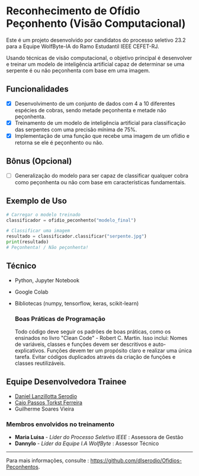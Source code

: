 # Reconhecimento de Ofídio Peçonhento (Visão Computacional)
Este é um projeto desenvolvido por candidatos do processo seletivo 23.2 para a Equipe WolfByte-IA do Ramo Estudantil IEEE CEFET-RJ.

Usando técnicas de visão computacional, o objetivo principal é desenvolver e treinar um modelo de inteligência artificial capaz de determinar se uma serpente é ou não peçonhenta com base em uma imagem.

## Funcionalidades

- [X] Desenvolvimento de um conjunto de dados com 4 a 10 diferentes espécies de cobras, sendo metade peçonhenta e metade não peçonhenta.
- [X] Treinamento de um modelo de inteligência artificial para classificação das serpentes com uma precisão mínima de 75%.
- [X] Implementação de uma função que recebe uma imagem de um ofídio e retorna se ele é peçonhento ou não.

## Bônus (Opcional)

- [ ] Generalização do modelo para ser capaz de classificar qualquer cobra como peçonhenta ou não com base em características fundamentais.

## Exemplo de Uso

```python
# Carregar o modelo treinado
classificador = ofidio_peconhento("modelo_final")

# Classificar uma imagem
resultado = classificador.classificar("serpente.jpg")
print(resultado)
# Peçonhenta! / Não peçonhenta!
```

## Técnico

- Python, Jupyter Notebook
- Google Colab
- Bibliotecas (numpy, tensorflow, keras, scikit-learn)

  ### Boas Práticas de Programação
  Todo código deve seguir os padrões de boas práticas, como os ensinados no livro "Clean Code" - Robert C. Martin. Isso inclui:
  Nomes de variáveis, classes e funções devem ser descritivos e auto-explicativos.
  Funções devem ter um propósito claro e realizar uma única tarefa.
  Evitar códigos duplicados através da criação de funções e classes reutilizáveis.

## Equipe Desenvolvedora Trainee

- [Daniel Lanzillotta Serodio](https://github.com/dlseodio)
- [Caio Passos Torkst Ferreira](https://github.com/stepsbtw)
- Guilherme Soares Vieira

### Membros envolvidos no treinamento

- **Maria Luisa** - *Líder do Processo Seletivo IEEE* : Assessora de Gestão
- **Dannylo** - *Líder da Equipe I.A WolfByte* : Assessor Técnico

---

Para mais informações, consulte : https://github.com/dlserodio/Ofidios-Peconhentos.
